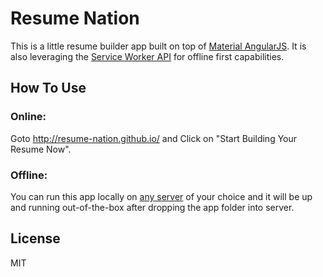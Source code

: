 Resume Nation
=============

This is a little resume builder app built on top of [Material AngularJS](https://material.angularjs.org/). It is also leveraging the [Service Worker API](https://developer.mozilla.org/en-US/docs/Web/API/Service_Worker_API) for offline first capabilities.

## How To Use

### Online:
Goto http://resume-nation.github.io/ and Click on "Start Building Your Resume Now".

### Offline:
You can run this app locally on [any server](https://chrome.google.com/webstore/detail/web-server-for-chrome/ofhbbkphhbklhfoeikjpcbhemlocgigb?hl=en) of your choice and it will be up and running out-of-the-box after dropping the app folder into server.

## License

MIT
